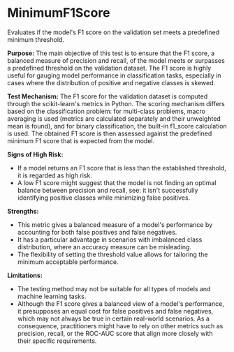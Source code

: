 # MinimumF1Score

Evaluates if the model's F1 score on the validation set meets a predefined minimum threshold.

**Purpose:**
The main objective of this test is to ensure that the F1 score, a balanced measure of precision and recall, of the
model meets or surpasses a predefined threshold on the validation dataset. The F1 score is highly useful for
gauging model performance in classification tasks, especially in cases where the distribution of positive and
negative classes is skewed.

**Test Mechanism:**
The F1 score for the validation dataset is computed through the scikit-learn's metrics in Python. The scoring
mechanism differs based on the classification problem: for multi-class problems, macro averaging is used (metrics
are calculated separately and their unweighted mean is found), and for binary classification, the built-in f1_score
calculation is used. The obtained F1 score is then assessed against the predefined minimum F1 score that is
expected from the model.

**Signs of High Risk:**

- If a model returns an F1 score that is less than the established threshold, it is regarded as high risk.
- A low F1 score might suggest that the model is not finding an optimal balance between precision and recall, see:
it isn't successfully identifying positive classes while minimizing false positives.

**Strengths:**

- This metric gives a balanced measure of a model's performance by accounting for both false positives and false
negatives.
- It has a particular advantage in scenarios with imbalanced class distribution, where an accuracy measure can be
misleading.
- The flexibility of setting the threshold value allows for tailoring the minimum acceptable performance.

**Limitations:**

- The testing method may not be suitable for all types of models and machine learning tasks.
- Although the F1 score gives a balanced view of a model's performance, it presupposes an equal cost for false
positives and false negatives, which may not always be true in certain real-world scenarios. As a consequence,
practitioners might have to rely on other metrics such as precision, recall, or the ROC-AUC score that align more
closely with their specific requirements.